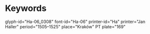 # Keywords
glyph-id="Ha-06_0308"
font-id="Ha-06"
printer-id="Ha"
printer="Jan Haller"
period="1505–1525"
place="Kraków"
PT plate="169"
